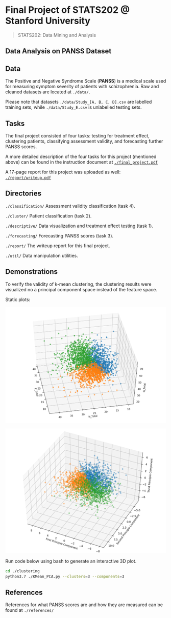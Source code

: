 # Final Project of STATS202 @ Stanford University

>  STATS202: Data Mining and Analysis

## Data Analysis on PANSS Dataset

## Data

The Positive and Negative Syndrome Scale (**PANSS**) is a medical scale used for measuring symptom severity of patients with schizophrenia. Raw and cleaned datasets are located at `./data/`.

Please note that datasets `./data/Study_[A, B, C, D].csv` are labelled training sets, while `./data/Study_E.csv` is unlabelled testing sets.

## Tasks

The final project consisted of four tasks: testing for treatment effect, clustering patients, classifying assessment validity, and forecasting further PANSS scores. 

A more detailed description of the four tasks for this project (mentioned above) can be found in the instruction document at [`./final_project.pdf`](./final_project.pdf)

A 17-page report for this project was uploaded as well: [`./report/writeup.pdf`](./report/writeup.pdf)

## Directories

`./classification/`  Assessment validity classification (task 4).

`./cluster/`  Patient classification (task 2).

`./descriptive/`  Data visualization and treatment effect testing (task 1).

`./forecasting/`  Forecasting PANSS scores (task 3).

`./report/`  The writeup report for this final project.

`./util/`  Data manipulation utilities.

## Demonstrations

To verify the validity of k-mean clustering, the clustering results were visualized no a principal component space instead of the feature space. 

Static plots:

![K-Mean Visualized on Feature Space](./report/figures/kmean_3.png)

![K-Mean with 3 Clusters Visualized on Principal Component Space](./report/figures/k_mean_on_pca.png)

Run code below using bash to generate an interactive 3D plot.

```bash
cd ./clustering
python3.7 ./KMean_PCA.py --clusters=3 --components=3
```





## References

References for what PANSS scores are and how they are measured can be found at `./references/`